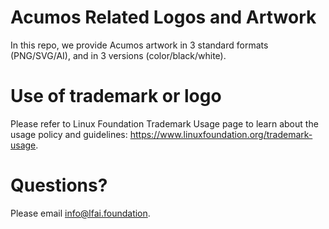 # Acumos Related Logos and Artwork 
In this repo, we provide Acumos artwork in 3 standard formats (PNG/SVG/AI), and in 3 versions (color/black/white). 

# Use of trademark or logo 
Please refer to Linux Foundation Trademark Usage page to learn about the usage policy and guidelines: https://www.linuxfoundation.org/trademark-usage. 

# Questions? 
Please email info@lfai.foundation.
